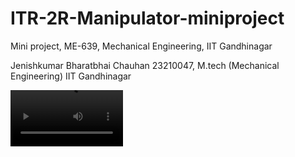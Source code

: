 # ITR-2R-Manipulator-miniproject
Mini project, ME-639, Mechanical Engineering, IIT Gandhinagar

Jenishkumar Bharatbhai Chauhan
23210047, M.tech (Mechanical Engineering)
IIT Gandhinagar

<video src='./ani.mp4' width=180/>
